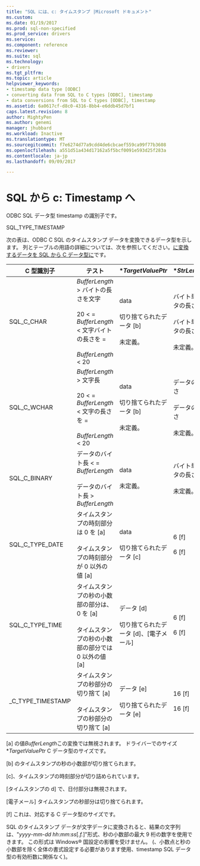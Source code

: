 ```yaml
---
title: "SQL には、c: タイムスタンプ |Microsoft ドキュメント"
ms.custom: 
ms.date: 01/19/2017
ms.prod: sql-non-specified
ms.prod_service: drivers
ms.service: 
ms.component: reference
ms.reviewer: 
ms.suite: sql
ms.technology:
- drivers
ms.tgt_pltfrm: 
ms.topic: article
helpviewer_keywords:
- timestamp data type [ODBC]
- converting data from SQL to C types [ODBC], timestamp
- data conversions from SQL to C types [ODBC], timestamp
ms.assetid: 6a0617cf-d8c0-4316-8bb4-e6ddb45d7bf1
caps.latest.revision: 8
author: MightyPen
ms.author: genemi
manager: jhubbard
ms.workload: Inactive
ms.translationtype: MT
ms.sourcegitcommit: f7e6274d77a9cdd4de6cbcaef559ca99f77b3608
ms.openlocfilehash: a551d51a434d17162a5f5bcf0091e593d25f283a
ms.contentlocale: ja-jp
ms.lasthandoff: 09/09/2017

---
```

# <a name="sql-to-c-timestamp"></a>SQL から c: Timestamp へ
ODBC SQL データ型 timestamp の識別子です。  
  
 SQL_TYPE_TIMESTAMP  
  
 次の表は、ODBC C SQL のタイムスタンプ データを変換できるデータ型を示します。 列とテーブルの用語の詳細については、次を参照してください。[に変換するデータを SQL から C データ型に](../../../odbc/reference/appendixes/converting-data-from-sql-to-c-data-types.md)です。  
  
|C 型識別子|テスト|**TargetValuePtr*|**StrLen_or_IndPtr*|SQLSTATE|  
|-----------------------|----------|------------------------|----------------------------|--------------|  
|SQL_C_CHAR|*BufferLength* > バイトの長さを文字<br /><br /> 20 < = *BufferLength* < 文字バイトの長さを =<br /><br /> *BufferLength* < 20|data<br /><br /> 切り捨てられたデータ [b]<br /><br /> 未定義。|バイト単位でデータの長さ<br /><br /> バイト単位でデータの長さ<br /><br /> 未定義。|n/a<br /><br /> 01004<br /><br /> 22003|  
|SQL_C_WCHAR|*BufferLength* > 文字長<br /><br /> 20 < = *BufferLength* < 文字の長さを =<br /><br /> *BufferLength* < 20|data<br /><br /> 切り捨てられたデータ [b]<br /><br /> 未定義。|データの文字の長さ<br /><br /> データの文字の長さ<br /><br /> 未定義。|n/a<br /><br /> 01004<br /><br /> 22003|  
|SQL_C_BINARY|データのバイト長 < = *BufferLength*<br /><br /> データのバイト長 > *BufferLength*|data<br /><br /> 未定義。|バイト単位でデータの長さ<br /><br /> 未定義。|n/a<br /><br /> 22003|  
|SQL_C_TYPE_DATE|タイムスタンプの時刻部分は 0 を [a]<br /><br /> タイムスタンプの時刻部分が 0 以外の値 [a]|data<br /><br /> 切り捨てられたデータ [c]|6 [f]<br /><br /> 6 [f]|n/a<br /><br /> 01S07|  
|SQL_C_TYPE_TIME|タイムスタンプの秒の小数部の部分は、0 を [a]<br /><br /> タイムスタンプの秒の小数部の部分では 0 以外の値 [a]|データ [d]<br /><br /> 切り捨てられたデータ [d]、[電子メール]|6 [f]<br /><br /> 6 [f]|n/a<br /><br /> 01S07|  
_C_TYPE_TIMESTAMP|タイムスタンプの秒部分の切り捨て [a]<br /><br /> タイムスタンプの秒部分の切り捨て [a]|データ [e]<br /><br /> 切り捨てられたデータ [e]|16 [f]<br /><br /> 16 [f]|n/a<br /><br /> 01S07|  
  
 [a] の値*BufferLength*この変換では無視されます。 ドライバーでのサイズ **TargetValuePtr* C データ型のサイズです。  
  
 [b] のタイムスタンプの秒の小数部が切り捨てられます。  
  
 [c]、タイムスタンプの時刻部分が切り詰められています。  
  
 [タイムスタンプの d] で、日付部分は無視されます。  
  
 [電子メール] タイムスタンプの秒部分は切り捨てられます。  
  
 [f] これは、対応する C データ型のサイズです。  
  
 SQL のタイムスタンプ データが文字データに変換されると、結果の文字列は、"*yyyy*-*mm*-*dd* *hh*:*mm*:*ss*[.*f.*]"形式、秒の小数部の最大 9 桁の数字を使用できます。 この形式は Windows® 国設定の影響を受けません。 (、小数点と秒の小数部を除く全体の書式設定する必要があります使用、timestamp SQL データ型の有効桁数に関係なく)。

